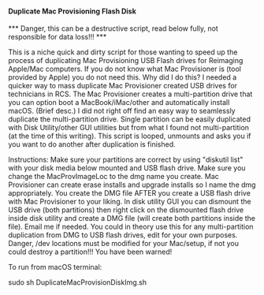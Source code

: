 <H4>Duplicate Mac Provisioning Flash Disk</H4>
*** Danger, this can be a destructive script, read below fully, not responsible for data loss!!! ***

This is a niche quick and dirty script for those wanting to speed up the process of duplicating Mac Provisioning USB Flash drives for Reimaging Apple/Mac computers. If you do not know what Mac Provisioner is (tool provided by Apple) you do not need this. Why did I do this? I needed a quicker way to mass duplicate Mac Provisioner created USB drives for technicians in RCS. The Mac Provisioner creates a multi-partition drive that you can option boot a MacBook/iMac/other and automatically install macOS. (Brief desc.) I did not right off find an easy way to seamlessly duplicate the multi-partition drive. Single partition can be easily duplicated with Disk Utility/other GUI utilities but from what I found not multi-partition (at the time of this writing). This script is looped, unmounts and asks you if you want to do another after duplication is finished.

Instructions: Make sure your partitions are correct by using "diskutil list" with your disk media below mounted and USB flash drive. Make sure you change the MacProvImageLoc to the dmg name you create. Mac Provisioner can create erase installs and upgrade installs so I name the dmg appropriately. You create the DMG file AFTER you create a USB flash drive with Mac Provisioner to your liking. In disk utility GUI you can dismount the USB drive (both partitions) then right click on the dismounted flash drive inside disk utility and create a DMG file (will create both partitions inside the file). Email me if needed. You could in theory use this for any multi-partition duplication from DMG to USB flash drives, edit for your own purposes. Danger, /dev locations must be modified for your Mac/setup, if not you could destroy a partition!!! You have been warned!

To run from macOS terminal:

sudo sh DuplicateMacProvisionDiskImg.sh
